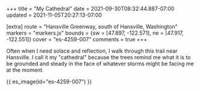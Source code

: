 +++
title = "My Cathedral"
date = 2021-09-30T08:32:44.887-07:00
updated = 2021-11-05T20:27:13-07:00

[extra]
route = "Hansville Greenway, south of Hansville, Washington"
markers = "markers.js"
bounds = {sw = [47.897, -122.571], ne = [47.917, -122.551]}
cover = "es-4259-007"
comments = true
+++

Often when I need solace and reflection, I walk through this trail near Hansville. I call it my "cathedral" because the trees remind me what it is to be grounded and steady in the face of whatever storms might be facing me at the moment.

<!-- more -->

{{ es_image(id="es-4259-007") }}
